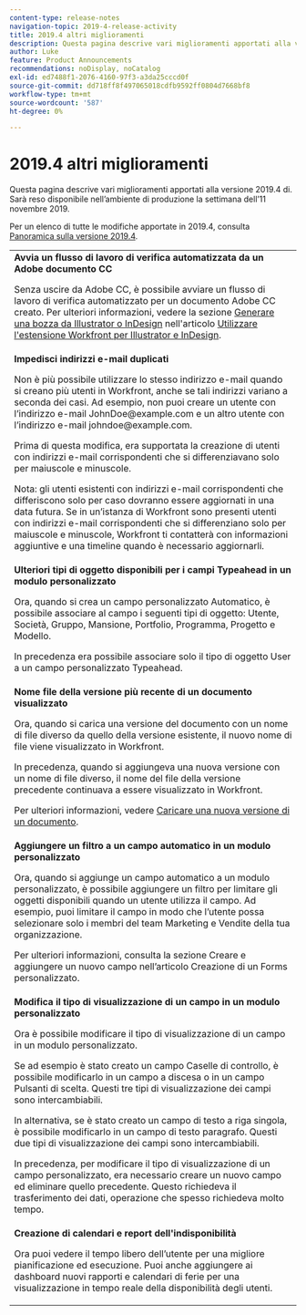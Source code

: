 ```yaml
---
content-type: release-notes
navigation-topic: 2019-4-release-activity
title: 2019.4 altri miglioramenti
description: Questa pagina descrive vari miglioramenti apportati alla versione 2019.4 di. Sarà reso disponibile nell’ambiente di produzione la settimana dell’11 novembre 2019.
author: Luke
feature: Product Announcements
recommendations: noDisplay, noCatalog
exl-id: ed7488f1-2076-4160-97f3-a3da25cccd0f
source-git-commit: dd718ff8f497065018cdfb9592ff0804d7668bf8
workflow-type: tm+mt
source-wordcount: '587'
ht-degree: 0%

---
```


# 2019.4 altri miglioramenti

Questa pagina descrive vari miglioramenti apportati alla versione 2019.4 di. Sarà reso disponibile nell’ambiente di produzione la settimana dell’11 novembre 2019.

Per un elenco di tutte le modifiche apportate in 2019.4, consulta [Panoramica sulla versione 2019.4](../../../../product-announcements/product-releases/quarterly-release-archive/2019.4-release-activity/2019-4-release-activity-overview.md).

<table style="table-layout:auto"> 
 <col> 
 <tbody> 
  <tr> 
   <td> <strong>Avvia un flusso di lavoro di verifica automatizzata da un Adobe documento CC</strong> <p>Senza uscire da Adobe CC, è possibile avviare un flusso di lavoro di verifica automatizzato per un documento Adobe CC creato. Per ulteriori informazioni, vedere la sezione <a href="../../../../documents/workfront-for-adobe-creative-cloud/use-wf-adobe-cc.md#generate" class="MCXref xref" xrefformat="{para}">Generare una bozza da Illustrator o InDesign</a> nell'articolo <a href="../../../../documents/workfront-for-adobe-creative-cloud/use-wf-adobe-cc.md" class="MCXref xref" xrefformat="{para}">Utilizzare l'estensione Workfront per Illustrator e InDesign</a>.</p> </td> 
  </tr> 
  <!--
   <tr data-mc-conditions="QuicksilverOrClassic.Draft mode"> 
    <td><strong>Workfront G Suite add-on</strong> <p>Now you can manage Workfront objects directly from Gmail, Google Calendar, and Google Drive.</p> <p>When you open a Workfront notification email, instantly view all information about the associated object and take actions, such as reviewing content or updating a status, without leaving your Inbox.</p> <p>When you open a non-Workfront email:</p> 
     <ul> 
      <li>Convert it into a task or issue.</li> 
      <li>Associate it with a project.</li> 
      <li>Assign it as a work item.</li> 
      <li>Add it to a work item as an update.</li> 
      <li>Upload its attachments to Workfront.</li> 
     </ul> <p>Manage Workfront objects without leaving G Suite:</p> 
     <ul> 
      <li>Post updates and replies to comments.</li> 
      <li>View and manage documents associated with a task or issue.</li> 
     </ul> <p>Access and work with object details:</p> 
     <ul> 
      <li>Read the description</li> 
      <li>View the parent object</li> 
      <li>Change the status</li> 
      <li>Access custom data</li> 
      <li>Mark it as complete.</li> 
     </ul> <p>And access your Workfront Home content, including tasks, issues, approvals, and access requests, without leaving G Suite.</p> <p>For more information, see <a href="../../../../workfront-integrations-and-apps/workfront-for-g-suite/workfront-for-gsuite.md" class="MCXref xref" xrefformat="{para}">Adobe Workfront for G Suite</a>.</p> </td> 
   </tr>
  --> 
  <tr> 
   <td> <strong>Impedisci indirizzi e-mail duplicati</strong> <p>Non è più possibile utilizzare lo stesso indirizzo e-mail quando si creano più utenti in Workfront, anche se tali indirizzi variano a seconda dei casi. Ad esempio, non puoi creare un utente con l’indirizzo e-mail JohnDoe@example.com e un altro utente con l’indirizzo e-mail johndoe@example.com. </p> <p>Prima di questa modifica, era supportata la creazione di utenti con indirizzi e-mail corrispondenti che si differenziavano solo per maiuscole e minuscole. </p> <p>Nota: gli utenti esistenti con indirizzi e-mail corrispondenti che differiscono solo per caso dovranno essere aggiornati in una data futura. Se in un’istanza di Workfront sono presenti utenti con indirizzi e-mail corrispondenti che si differenziano solo per maiuscole e minuscole, Workfront ti contatterà con informazioni aggiuntive e una timeline quando è necessario aggiornarli.</p> </td> 
  </tr> 
  <tr> 
   <td> 
    <div> 
     <strong>Ulteriori tipi di oggetto disponibili per i campi Typeahead in un modulo personalizzato</strong> 
     <p>Ora, quando si crea un campo personalizzato Automatico, è possibile associare al campo i seguenti tipi di oggetto: Utente, Società, Gruppo, Mansione, Portfolio, Programma, Progetto e Modello.</p> 
     <p>In precedenza era possibile associare solo il tipo di oggetto User a un campo personalizzato Typeahead.</p> 
    </div> </td> 
  </tr> 
  <tr> 
   <td> <strong>Nome file della versione più recente di un documento visualizzato</strong> <p>Ora, quando si carica una versione del documento con un nome di file diverso da quello della versione esistente, il nuovo nome di file viene visualizzato in Workfront.</p> <p>In precedenza, quando si aggiungeva una nuova versione con un nome di file diverso, il nome del file della versione precedente continuava a essere visualizzato in Workfront.</p> <p>Per ulteriori informazioni, vedere <a href="../../../../documents/managing-documents/upload-new-document-version.md" class="MCXref xref" xrefformat="{para}">Caricare una nuova versione di un documento</a>.</p> </td> 
  </tr> 
  <tr> 
   <td> <strong>Aggiungere un filtro a un campo automatico in un modulo personalizzato</strong> <p>Ora, quando si aggiunge un campo automatico a un modulo personalizzato, è possibile aggiungere un filtro per limitare gli oggetti disponibili quando un utente utilizza il campo. Ad esempio, puoi limitare il campo in modo che l’utente possa selezionare solo i membri del team Marketing e Vendite della tua organizzazione.</p> <p>Per ulteriori informazioni, consulta la sezione Creare e aggiungere un nuovo campo nell’articolo Creazione di un Forms personalizzato.</p> </td> 
  </tr> 
  <tr> 
   <td> 
    <div> 
     <strong>Modifica il tipo di visualizzazione di un campo in un modulo personalizzato</strong> 
     <p>Ora è possibile modificare il tipo di visualizzazione di un campo in un modulo personalizzato.</p> 
     <p>Se ad esempio è stato creato un campo Caselle di controllo, è possibile modificarlo in un campo a discesa o in un campo Pulsanti di scelta. Questi tre tipi di visualizzazione dei campi sono intercambiabili.</p> 
     <p>In alternativa, se è stato creato un campo di testo a riga singola, è possibile modificarlo in un campo di testo paragrafo. Questi due tipi di visualizzazione dei campi sono intercambiabili.</p> 
     <p>In precedenza, per modificare il tipo di visualizzazione di un campo personalizzato, era necessario creare un nuovo campo ed eliminare quello precedente. Questo richiedeva il trasferimento dei dati, operazione che spesso richiedeva molto tempo.</p> 
    </div> </td> 
  </tr> 
  <tr> 
   <td> 
    <div> 
     <strong>Creazione di calendari e report dell'indisponibilità</strong> 
     <p>Ora puoi vedere il tempo libero dell’utente per una migliore pianificazione ed esecuzione. Puoi anche aggiungere ai dashboard nuovi rapporti e calendari di ferie per una visualizzazione in tempo reale della disponibilità degli utenti.</p> 
    </div> </td> 
  </tr> 
 </tbody> 
</table>
